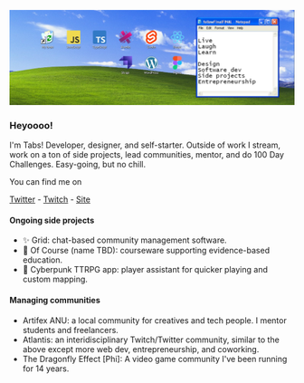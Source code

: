![header](https://raw.githubusercontent.com/ladyofcode/ladyofcode/main/header.jpg)

### Heyoooo!

I'm Tabs! Developer, designer, and self-starter. Outside of work I stream, work on a ton of side projects, lead communities, mentor, and do 100 Day Challenges. Easy-going, but no chill.

You can find me on

[Twitter](https://twitter.com/home) - [Twitch](https://www.twitch.tv/ladyofcode) - [Site](https://ladyofcode.com)


#### Ongoing side projects

- ✨ Grid: chat-based community management software.
- 📔 Of Course (name TBD): courseware supporting evidence-based education.
- 💎 Cyberpunk TTRPG app: player assistant for quicker playing and custom mapping.


#### Managing communities

- Artifex ANU: a local community for creatives and tech people. I mentor students and freelancers.
- Atlantis: an interidisciplinary Twitch/Twitter community, similar to the above except more web dev, entrepreneurship, and coworking. 
- The Dragonfly Effect [Phi]: A video game community I've been running for 14 years.
